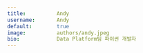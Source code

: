 ```yaml
---
title:          Andy
username:       Andy
default:        true
image:          authors/andy.jpeg
bio:            Data Platform팀 파이썬 개발자 
---
```

